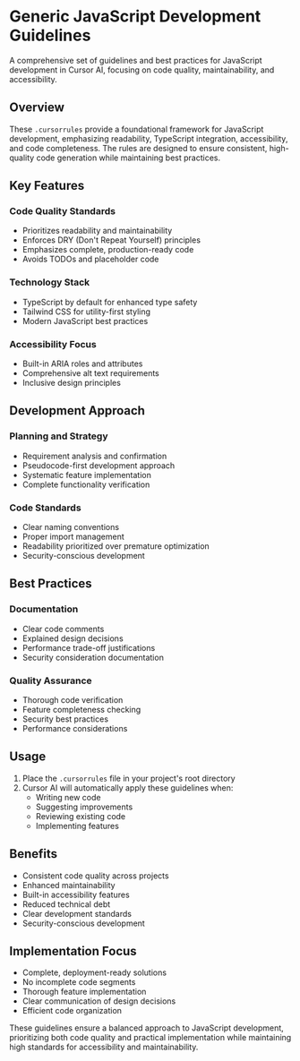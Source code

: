 # Generic JavaScript Development Guidelines

A comprehensive set of guidelines and best practices for JavaScript development in Cursor AI, focusing on code quality, maintainability, and accessibility.

## Overview

These `.cursorrules` provide a foundational framework for JavaScript development, emphasizing readability, TypeScript integration, accessibility, and code completeness. The rules are designed to ensure consistent, high-quality code generation while maintaining best practices.

## Key Features

### Code Quality Standards

- Prioritizes readability and maintainability
- Enforces DRY (Don't Repeat Yourself) principles
- Emphasizes complete, production-ready code
- Avoids TODOs and placeholder code

### Technology Stack

- TypeScript by default for enhanced type safety
- Tailwind CSS for utility-first styling
- Modern JavaScript best practices

### Accessibility Focus

- Built-in ARIA roles and attributes
- Comprehensive alt text requirements
- Inclusive design principles

## Development Approach

### Planning and Strategy

- Requirement analysis and confirmation
- Pseudocode-first development approach
- Systematic feature implementation
- Complete functionality verification

### Code Standards

- Clear naming conventions
- Proper import management
- Readability prioritized over premature optimization
- Security-conscious development

## Best Practices

### Documentation

- Clear code comments
- Explained design decisions
- Performance trade-off justifications
- Security consideration documentation

### Quality Assurance

- Thorough code verification
- Feature completeness checking
- Security best practices
- Performance considerations

## Usage

1. Place the `.cursorrules` file in your project's root directory
2. Cursor AI will automatically apply these guidelines when:
   - Writing new code
   - Suggesting improvements
   - Reviewing existing code
   - Implementing features

## Benefits

- Consistent code quality across projects
- Enhanced maintainability
- Built-in accessibility features
- Reduced technical debt
- Clear development standards
- Security-conscious development

## Implementation Focus

- Complete, deployment-ready solutions
- No incomplete code segments
- Thorough feature implementation
- Clear communication of design decisions
- Efficient code organization

These guidelines ensure a balanced approach to JavaScript development, prioritizing both code quality and practical implementation while maintaining high standards for accessibility and maintainability.
